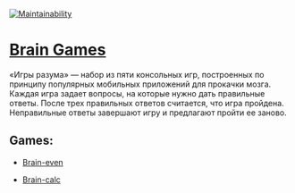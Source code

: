 [![Maintainability](https://api.codeclimate.com/v1/badges/a99a88d28ad37a79dbf6/maintainability)](https://codeclimate.com/github/AlexeyBritvin/Hexlet.frontend-project-lvl1/maintainability)

# [Brain Games](https://ru.hexlet.io/professions/frontend/projects/44)

«Игры разума» — набор из пяти консольных игр, построенных по принципу популярных мобильных приложений для прокачки мозга. Каждая игра задает вопросы, на которые нужно дать правильные ответы. После трех правильных ответов считается, что игра пройдена. Неправильные ответы завершают игру и предлагают пройти ее заново.

## Games:

* [Brain-even](https://asciinema.org/a/fQWZYSrq5rvC1peraWaaVyjbE)

* [Brain-calc](https://asciinema.org/a/P8PXkXN5Gxwif3fz8cCAkVX0r)
